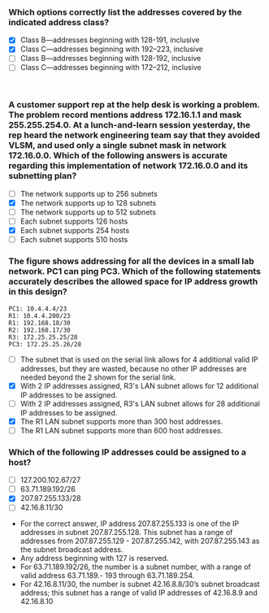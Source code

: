 ### Which options correctly list the addresses covered by the indicated address class?
- [x] Class B—addresses beginning with 128-191, inclusive
- [x] Class C—addresses beginning with 192–223, inclusive
- [ ] Class B—addresses beginning with 128-192, inclusive
- [ ] Class C—addresses beginning with 172–212, inclusive

<br/>

### A customer support rep at the help desk is working a problem. The problem record mentions address 172.16.1.1 and mask 255.255.254.0. At a lunch-and-learn session yesterday, the rep heard the network engineering team say that they avoided VLSM, and used only a single subnet mask in network 172.16.0.0. Which of the following answers is accurate regarding this implementation of network 172.16.0.0 and its subnetting plan?

- [ ] The network supports up to 256 subnets
- [x] The network supports up to 128 subnets
- [ ] The network supports up to 512 subnets
- [ ] Each subnet supports 126 hosts
- [x] Each subnet supports 254 hosts
- [ ] Each subnet supports 510 hosts

### The figure shows addressing for all the devices in a small lab network. PC1 can ping PC3. Which of the following statements accurately describes the allowed space for IP address growth in this design?
```
PC1: 10.4.4.4/23
R1: 10.4.4.200/23
R1: 192.168.18/30
R2: 192.168.17/30
R3: 172.25.25.25/28
PC3: 172.25.25.26/28
```
- [ ] The subnet that is used on the serial link allows for 4 additional valid IP addresses, but they are wasted, because no other IP addresses are needed beyond the 2 shown for the serial link.
- [x] With 2 IP addresses assigned, R3's LAN subnet allows for 12 additional IP addresses to be assigned.
- [ ] With 2 IP addresses assigned, R3's LAN subnet allows for 28 additional IP addresses to be assigned.
- [x] The R1 LAN subnet supports more than 300 host addresses.
- [ ] The R1 LAN subnet supports more than 600 host addresses.

### Which of the following IP addresses could be assigned to a host?
- [ ] 127.200.102.67/27
- [ ] 63.71.189.192/26
- [x] 207.87.255.133/28
- [ ] 42.16.8.11/30

- For the correct answer, IP address 207.87.255.133 is one of the IP addresses in subnet 207.87.255.128. This subnet has a range of addresses from 207.87.255.129 - 207.87.255.142, with 207.87.255.143 as the subnet broadcast address.
- Any address beginning with 127 is reserved.
- For 63.71.189.192/26, the number is a subnet number, with a range of valid address 63.71.189.- 193 through 63.71.189.254. 
- For 42.16.8.11/30, the number is subnet 42.16.8.8/30’s subnet broadcast address; this subnet has a range of valid IP addresses of 42.16.8.9 and 42.16.8.10
